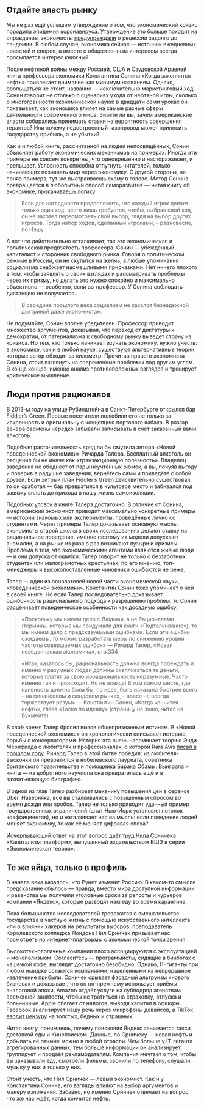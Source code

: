 
## Отдайте власть рынку
Мы не раз ещё услышим утверждение о том, что экономический кризис породила эпидемия коронавируса. Утверждение это больше походит на оправдание, экономисты [предупреждали][1] о рецессии задолго до пандемии. В любом случае, экономика сейчас — источник ежедневных новостей и споров, а вместе с общественным интересом всегда просыпается интерес книжный.

После нефтяной войны между Россией, США и Саудовской Аравией книга профессора экономики Константина Сонина «Когда закончится нефть» привлекает внимание как минимум названием. Однако, обольщаться не стоит, название — исключительно маркетинговый ход. Сонин говорит не столько о сценариях ухода от нефтяной иглы, сколько о многогранности экономической науки: в двадцати семи уроках он показывает, как экономика влияет на самые разные сферы деятельности современного мира. Знаете ли вы, зачем американские власти собирались принимать ставки на вероятность совершения терактов? Или почему недостроенный газопровод может приносить государству прибыль, а не убытки?

Как и и любой книге, рассчитанной на людей непосвящённых, Сонин объясняет работу экономических механизмов на примерах. Иногда эти примеры не совсем конкретны, что одновременно и настораживает, и прельщает. Условность способна отпугнуть читателей, только начинающих познавать мир через экономику. С другой стороны, не поняв примера, тут же выстраиваешь схему в голове. Метод Сонина превращается в любопытный способ саморазвития — читая книгу об экономике, прокачиваешь логику:

> Если для наглядности предположить, что каждый игрок делает только один ход, всего лишь требуется, чтобы, выбрав свой ход, он не захотел пересмотреть свой выбор, глядя на выбор других игроков. Тогда набор ходов, сделанный игроками, – равновесие, по Нэшу.

А вот что действительно отталкивает, так это экономическая и политическая предвзятость профессора. Сонин — убеждённый капиталист и сторонник свободного рынка. Говоря о политическом режиме в России, он не скупится на желчь, а любые упоминания социализма снабжает насмешливыми присказками. Нет ничего плохого в том, чтобы заявлять о своих взглядах и рассматривать проблемы через их призму, но делать это нужно спокойно и максимально объективно — особенно, если вы профессор. У Сонина соблюдать дистанцию не получается.

> В середине прошлого века социализм не казался безнадежной доктриной даже экономистам.

Не подумайте, Сонин вполне убедителен. Профессор приводит множество аргументов, доказывая, что переход от диктатуры к демократии, от патернализма к свободному рынку выведет страну из кризиса. Но тем, кто только начинает изучать экономику, нужно учесть: в экономике, как и в любой науке, существуют альтернативные теории, которые автор обходит за километр. Прочитав правого экономиста Сонина, стоит взглянуть на современные проблемы под другим углом. В конце концов, именно анализ противоположных взглядов и тренирует критическое мышление.

## Люди против рационалов
В 2013-м году на улице Рубинштейна в Санкт-Петербурге открылся бар Fiddler’s Green. Первые посетители полюбили его не только за искренность и оригинальную концепцию портового кабака. В разгар вечера бармены нередко забывали записывать в счёт заказанный вами алкоголь.

Подобная расточительность вряд ли бы смутила автора «Новой поведенческой экономики» Ричарда Талера. Бесплатный алкоголь он расценил бы не иначе как «транзакционную полезность». Владелец заведения не обеднеет от пары неучтённых рюмок, а вы, почуяв выгоду и поверив в радушие заведения, вернётесь сами и приведёте с собой друзей. Если хитрый план Fiddler’s Green действительно существовал, то он сработал — бар превратился в культовое место и забивался под завязку вплоть до прихода в нашу жизнь самоизоляции.

Подобных уловок в книге Талера достаточно. В отличие от Сонина, американский экономист приводит максимально конкретные примеры — истории знакомых или эксперименты, проведённые лично со студентами. Через примеры Талер доказывает основную мысль: экономисты старой школы в своих исследованиях делают ставку на рациональное поведение, именно поэтому их модели допускают аномалии, а на рынке из раза в раз возникают пузыри и кризисы. Проблема в том, что экономическими агентами являются живые люди — и они допускают ошибки. Талер говорит не только о беззаботных студентах или малограмотных крестьянах; по его мнению, топ-менеджеры и высокопоставленные чиновники ошибаются не реже.

Талер  — один из основателей новой части экономической науки, «поведенческой экономики». Константин Сонин тоже упоминает о ней в своей книге. Но если Талер последовательно доказывает ошибочность рационального подхода к разрешению проблем, то Сонин расценивает поведенческие особенности как досадную ошибку.

> «Поскольку мы имеем дело с Людьми, а не Рационалами (термины, которые мы придумали для книги «Подталкивание»), то мы имеем дело с предсказуемыми ошибками. Если эти ошибки ожидаемы, то можно разработать меры по снижению уровня частоты совершаемых ошибок» — Ричард Талер, «Новая поведенческая экономика», стр.334

> «Итак, казалось бы, рациональность должна всегда побеждать и именно у разумных людей должны скапливаться те деньги, которые платят за свою иррациональность неразумные. Часто именно так и происходит. Но не всегда! В том самом месте, где наивность должна была бы, по идее, быть наказана быстрее всего – на финансовом и фондовом рынках, – вовсе не всегда торжествует разум» — Константин Сонин, «Когда кончится нефть», глава «Тоска по идеалу» (страницу не знаю, читал на Букмейте)

В своё время Талер бросил вызов общепризнанным истинам. В «Новой поведенческой экономике» он хронологически описывает историю борьбы с консерваторами. История эта очень напоминает теорию Энди Мерифилда о любителях и профессионалах, о которой Rara Avis [писал в прошлом году][2]. Ричард Талер в этой битве победил: из любителя-выскочки он превратился в нобелевского лауреата, советника британского правительства и помощника Барака Обамы. Выиграла и книга — из добротного научпопа она превратилась ещё и в захватывающую биографию.

В одной из глав Талер разбирает механику повышения цен в сервисе Uber. Наверняка, все вы сталкивались с повышенным спросом во время дождя или пробок. Талер не только приводит удачный пример государственных ограничений (штат Нью-Йорк установил потолок коэффициентов), но и наталкивает нас на мысль: если поведение людей меняет экономику, то как её меняет цифровая эпоха?

Исчерпывающий ответ на этот вопрос даёт труд Нила Срничека «Капитализм платформ», выпущенный издательством ВШЭ в серии «Экономическая теория».

## Те же яйца, только в профиль
В начале века казалось, что Рунет изменит Россию. В каком-то смысле предсказание сбылось — правда, вместо мира доступной информации и равенства мы получили уголовные сроки за репосты и курьеров компании «Яндекс», которые разводят нам еду во время карантина.

Пока большинство исследователей тревожатся о вмешательстве государства в частную жизнь с помощью искусственного интеллекта или о влиянии хакеров на результаты выборов, преподаватель Королевского колледжа Лондона Нил Срничек призывает нас посмотреть на интернет-платформы с экономической точки зрения.

Высокотехнологичные компании плохо ассоциируются с эксплуатацией и монополизмом. Согласитесь — программисты, сидящие в бинбэгах с чашечкой кофе, выглядят достаточно безобидно. Однако, IT-гиганты при любом имидже остаются компаниями, нацеленными на непрерывное извлечение прибыли. Срничек срывает фасадный альтруизм «нового бизнеса» и доказывает, что он по-прежнему использует приёмы аналоговой эпохи. Amazon отдаёт услуги на субподряд агенствам временной занятости, чтобы не тратиться на страховку, отпуска и больничные. Apple сбегает от налогов, выводя капитал в офшоры. Facebook анализирует нашу речь через микрофоны девайсов, а TikTok [вводит цензуру][3] на толстых, бедных и страшных.

Читая книгу, понимаешь, почему поисковик Яндекс занимается такси, доставкой еды и Кинопоиском. Данные, по Срничеку — новая нефть и добывать её отныне можно в любой отрасли. Чем больше у IT-гиганта агрегированных данных, тем больше информации он анализирует, группирует и продаёт рекламодателям. Компания мечтает о том, чтобы вы заказывали еду, смотрели фильмы, звонили по телефону, слушали музыку у них и только у них.

Стоит учесть, что Нил Срничек — левый экономист. Как и у Константина Сонина, его взгляды влияют на выбор аргументов и манеру изложения. Забавно, но именно Срничек отвечает на вопрос, что же нас ждёт, когда кончится нефть.

[1]:	https://snob.ru/entry/190813/
[2]:	http://rara-rara.ru/menu-texts/professionalam_tut_ne_mesto
[3]:	https://tjournal.ru/internet/150834-v-dokumentah-tiktok-nashli-zapret-rekomendovat-lyudyam-roliki-nekrasivyh-tolstyh-i-bednyh-polzovateley-glavnoe